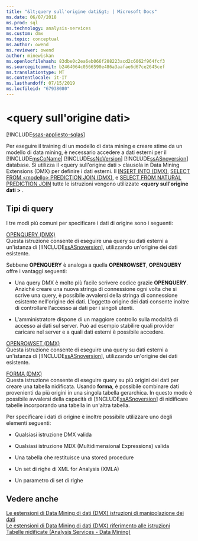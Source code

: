 ```yaml
---
title: "&lt;query sull'origine dati&gt; | Microsoft Docs"
ms.date: 06/07/2018
ms.prod: sql
ms.technology: analysis-services
ms.custom: dmx
ms.topic: conceptual
ms.author: owend
ms.reviewer: owend
author: minewiskan
ms.openlocfilehash: 83dbe0c2ea6eb066f208223acd2c6062f964fcf3
ms.sourcegitcommit: b2464064c0566590e486a3aafae6d67ce2645cef
ms.translationtype: MT
ms.contentlocale: it-IT
ms.lasthandoff: 07/15/2019
ms.locfileid: "67938080"
---
```

# <a name="ltsource-data-querygt"></a>&lt;query sull'origine dati&gt;
[!INCLUDE[ssas-appliesto-sqlas](../includes/ssas-appliesto-sqlas.md)]

  Per eseguire il training di un modello di data mining e creare stime da un modello di data mining, è necessario accedere a dati esterni per il [!INCLUDE[msCoName](../includes/msconame-md.md)] [!INCLUDE[ssNoVersion](../includes/ssnoversion-md.md)] [!INCLUDE[ssASnoversion](../includes/ssasnoversion-md.md)] database. Si utilizza il \<query sull'origine dati > clausola in Data Mining Extensions (DMX) per definire i dati esterni. Il [INSERT INTO &#40;DMX&#41;](../dmx/insert-into-dmx.md), [SELECT FROM &#60;modello&#62; PREDICTION JOIN &#40;DMX&#41;](../dmx/select-from-model-prediction-join-dmx.md), e [SELECT FROM NATURAL PREDICTION JOIN](../dmx/select-from-model-prediction-join-dmx.md) tutte le istruzioni vengono utilizzate  **\<query sull'origine dati >** .  
  
## <a name="query-types"></a>Tipi di query  
 I tre modi più comuni per specificare i dati di origine sono i seguenti:  
  
 [OPENQUERY &#40;DMX&#41;](../dmx/source-data-query-openquery.md)  
 Questa istruzione consente di eseguire una query su dati esterni a un'istanza di [!INCLUDE[ssASnoversion](../includes/ssasnoversion-md.md)], utilizzando un'origine dei dati esistente.  
  
 Sebbene **OPENQUERY** è analoga a quella **OPENROWSET**, **OPENQUERY** offre i vantaggi seguenti:  
  
-   Una query DMX è molto più facile scrivere codice grazie **OPENQUERY**. Anziché creare una nuova stringa di connessione ogni volta che si scrive una query, è possibile avvalersi della stringa di connessione esistente nell'origine dei dati. L'oggetto origine dei dati consente inoltre di controllare l'accesso ai dati per i singoli utenti.  
  
-   L'amministratore dispone di un maggiore controllo sulla modalità di accesso ai dati sul server. Può ad esempio stabilire quali provider caricare nel server e a quali dati esterni è possibile accedere.  
  
 [OPENROWSET &#40;DMX&#41;](../dmx/source-data-query-openrowset.md)  
 Questa istruzione consente di eseguire una query su dati esterni a un'istanza di [!INCLUDE[ssASnoversion](../includes/ssasnoversion-md.md)], utilizzando un'origine dei dati esistente.  
  
 [FORMA &#40;DMX&#41;](../dmx/source-data-query-shape.md)  
 Questa istruzione consente di eseguire query su più origini dei dati per creare una tabella nidificata. Usando **forma**, è possibile combinare dati provenienti da più origini in una singola tabella gerarchica. In questo modo è possibile avvalersi della capacità di [!INCLUDE[ssASnoversion](../includes/ssasnoversion-md.md)] di nidificare tabelle incorporando una tabella in un'altra tabella.  
  
 Per specificare i dati di origine è inoltre possibile utilizzare uno degli elementi seguenti:  
  
-   Qualsiasi istruzione DMX valida  
  
-   Qualsiasi istruzione MDX (Multidimensional Expressions) valida  
  
-   Una tabella che restituisce una stored procedure  
  
-   Un set di righe di XML for Analysis (XMLA)  
  
-   Un parametro di set di righe  
  
## <a name="see-also"></a>Vedere anche  
 [Le estensioni di Data Mining di dati &#40;DMX&#41; istruzioni di manipolazione dei dati](../dmx/dmx-statements-data-manipulation.md)   
 [Le estensioni di Data Mining di dati &#40;DMX&#41; riferimento alle istruzioni](../dmx/data-mining-extensions-dmx-statements.md)   
 [Tabelle nidificate &#40;Analysis Services - Data Mining&#41;](../analysis-services/data-mining/nested-tables-analysis-services-data-mining.md)  
  
  
